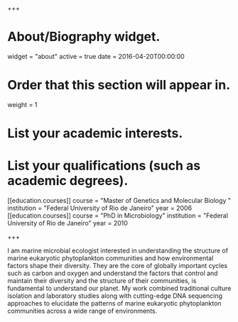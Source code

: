 +++
# About/Biography widget.
widget = "about"
active = true
date = 2016-04-20T00:00:00

# Order that this section will appear in.
weight = 1

# List your academic interests.

# List your qualifications (such as academic degrees).
[[education.courses]]
  course = "Master of Genetics and Molecular Biology "
  institution = "Federal University of Rio de Janeiro"
  year = 2006
[[education.courses]]
  course = "PhD in Microbiology"
  institution = "Federal University of Rio de Janeiro"
  year = 2010
 
+++

I am marine microbial ecologist interested in understanding the structure of marine eukaryotic phytoplankton communities and how environmental factors shape their diversity. They are the core of globally important cycles such as carbon and oxygen and understand the factors that control and maintain their diversity and the structure of their communities, is fundamental to understand our planet. My work combined traditional culture isolation and laboratory studies along with cutting-edge DNA sequencing approaches to elucidate the patterns of marine eukaryotic phytoplankton communities across a wide range of environments. 

  
  


